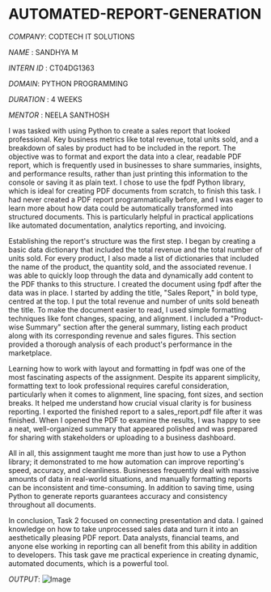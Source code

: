 # AUTOMATED-REPORT-GENERATION

*COMPANY*: CODTECH IT SOLUTIONS

*NAME* : SANDHYA M

*INTERN ID* : CT04DG1363

*DOMAIN*:  PYTHON PROGRAMMING 

*DURATION* : 4 WEEKS

*MENTOR* : NEELA SANTHOSH

  I was tasked with using Python to create a sales report that looked professional. Key business metrics like total revenue, total units sold, and a breakdown of sales by product had to be included in the report. The objective was to format and export the data into a clear, readable PDF report, which is frequently used in businesses to share summaries, insights, and performance results, rather than just printing this information to the console or saving it as plain text.
  I chose to use the fpdf Python library, which is ideal for creating PDF documents from scratch, to finish this task. I had never created a PDF report programmatically before, and I was eager to learn more about how data could be automatically transformed into structured documents. This is particularly helpful in practical applications like automated documentation, analytics reporting, and invoicing.

  Establishing the report's structure was the first step. I began by creating a basic data dictionary that included the total revenue and the total number of units sold. For every product, I also made a list of dictionaries that included the name of the product, the quantity sold, and the associated revenue. I was able to quickly loop through the data and dynamically add content to the PDF thanks to this structure.
  I created the document using fpdf after the data was in place. I started by adding the title, "Sales Report," in bold type, centred at the top. I put the total revenue and number of units sold beneath the title. To make the document easier to read, I used simple formatting techniques like font changes, spacing, and alignment. I included a "Product-wise Summary" section after the general summary, listing each product along with its corresponding revenue and sales figures. This section provided a thorough analysis of each product's performance in the marketplace.

  Learning how to work with layout and formatting in fpdf was one of the most fascinating aspects of the assignment. Despite its apparent simplicity, formatting text to look professional requires careful consideration, particularly when it comes to alignment, line spacing, font sizes, and section breaks. It helped me understand how crucial visual clarity is for business reporting.
  I exported the finished report to a sales_report.pdf file after it was finished. When I opened the PDF to examine the results, I was happy to see a neat, well-organized summary that appeared polished and was prepared for sharing with stakeholders or uploading to a business dashboard.

  All in all, this assignment taught me more than just how to use a Python library; it demonstrated to me how automation can improve reporting's speed, accuracy, and cleanliness. Businesses frequently deal with massive amounts of data in real-world situations, and manually formatting reports can be inconsistent and time-consuming. In addition to saving time, using Python to generate reports guarantees accuracy and consistency throughout all documents.

  In conclusion, Task 2 focused on connecting presentation and data. I gained knowledge on how to take unprocessed sales data and turn it into an aesthetically pleasing PDF report. Data analysts, financial teams, and anyone else working in reporting can all benefit from this ability in addition to developers. This task gave me practical experience in creating dynamic, automated documents, which is a powerful tool.

*OUTPUT*:
![Image](https://github.com/user-attachments/assets/bcc7a413-261a-4cfc-b747-daf9a39d3b65)
